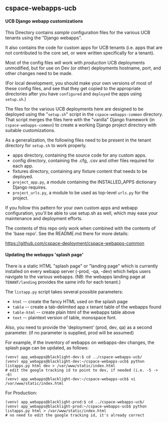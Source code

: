 ## cspace-webapps-ucb
#### UCB Django webapp customizations

This Directory contains _sample_ configuration files for the various UCB tenants using the "Django webapps".

It also contains the code for custom apps for UCB tenants (i.e. apps that are not contributed to the core set, or were written specifically for a tenant).

Most of the config files will work with _production_ UCB deployments unmodified, but for use on Dev (or other) deployments
hostname, port, and other changes need to be made.

(For local development, you should make your own versions of most of these config files, and
see that they get copied to the appropriate directories after you have `configured` and `deployed` the apps using `setup.sh`.)

The files for the various UCB deployments here are designed to be deployed using
the "`setup.sh`" script in the `cspace-webapps-common` directory.  That script
merges the files here with the "vanilla" Django framework (in `cspace-webapps-common`) to create a
working Django project directory with suitable customizations.

As a generalization, the following files need to be present in the tenant directory for `setup.sh` to work properly.
* apps directory, containing the source code for any custom apps.
* config directory, containing the .cfg, .csv and other files required for each app.
* fixtures directory, containing any fixture content that needs to be deployed.
* `project_app.py`, a module containing the INSTALLED_APPS dictionary Django requires.
* `project_urls.py`, a module to be used as top-level `urls.py` for the project.

If you follow this pattern for your own custom apps and webapp configuration, you'll be able to use 
setup.sh as well, which may ease your maintenance and deployment efforts.

The contents of this repo only work when combined with the contents of the 'base repo'. See the README.md there for more details:

https://github.com/cspace-deployment/cspace-webapps-common

#### Updating the webapps 'splash page'

There is a static HTML "splash page" or "landing page" which is currently
installed on every webapp server (-prod, -qa, -dev) which
helps users navigate to the various webapps. (NB: the
webapps landing page at `TENANT/landing` provides the same info
for each tenant.)

The `listapp.py` script takes several possible parameters:
* `html` -- create the fancy HTML used on the splash page
* `table` -- create a tab-delimited app x tenant table of the webapps found
* `table-html` -- create plain html of the webapps table above
* `text` -- plaintext version of table, monospace font.

Also, you need to provide the 'deployment' (prod, dev, qa) as a second
parameter. (if no parameter is supplied, prod will be assumed)

For example, if the inventory of webapps on webapps-dev changes, the splash page can be updated, as follows:
```
(venv) app_webapps@blacklight-dev:$ cd ../cspace-webapps-ucb/
(venv) app_webapps@blacklight-dev:~/cspace-webapps-ucb$ python listapps.py html dev > /var/www/static/index.html
# edit the google tracking id to point to dev, if needed (i.e. -5 -> -6)
(venv) app_webapps@blacklight-dev:~/cspace-webapps-ucb$ vi /var/www/static/index.html
```

For Production:

```
(venv) app_webapps@blacklight-prod:$ cd ../cspace-webapps-ucb/
(venv) app_webapps@blacklight-prod:~/cspace-webapps-ucb$ python listapps.py html > /var/www/static/index.html
# no need to edit the google tracking id, it's already correct
```
